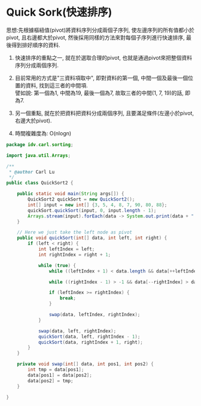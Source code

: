 # Quick Sork\(快速排序\)

思想:先根據樞紐值\(pivot\)將資料序列分成兩個子序列, 使左邊序列的所有值都小於pivot, 且右邊都大於pivot, 然後採用同樣的方法來對每個子序列進行快速排序, 最後得到排好順序的資料.

1. 快速排序的重點之一, 就在於選取合理的pivot, 也就是通過pivot來把整個資料序列分成兩個序列.

2. 目前常用的方式是"三資料項取中", 即對資料的第一個, 中間一個及最後一個位置的資料, 找到這三者的中間項.  
   譬如說: 第一個為1, 中間為19, 最後一個為7, 故取三者的中間\(1, 7, 19\)的話, 即為7.

3. 另一個重點, 就在於把資料把資料分成兩個序列, 且要滿足條件\(左邊小於pivot, 右邊大於pivot\).

4. 時間複雜度為: O\(nlogn\)

```java
package idv.carl.sorting;

import java.util.Arrays;

/**
 * @author Carl Lu
 */
public class QuickSort2 {

    public static void main(String args[]) {
        QuickSort2 quickSort = new QuickSort2();
        int[] input = new int[] {3, 5, 4, 8, 7, 90, 80, 88};
        quickSort.quickSort(input, 0, input.length - 1);
        Arrays.stream(input).forEach(data -> System.out.print(data + " "));
    }

    // Here we just take the left node as pivot
    public void quickSort(int[] data, int left, int right) {
        if (left < right) {
            int leftIndex = left;
            int rightIndex = right + 1;

            while (true) {
                while ((leftIndex + 1) < data.length && data[++leftIndex] < data[left]);

                while ((rightIndex - 1) > -1 && data[--rightIndex] > data[left]);

                if (leftIndex >= rightIndex) {
                    break;
                }

                swap(data, leftIndex, rightIndex);
            }

            swap(data, left, rightIndex);
            quickSort(data, left, rightIndex - 1);
            quickSort(data, rightIndex + 1, right);
        }
    }

    private void swap(int[] data, int pos1, int pos2) {
        int tmp = data[pos1];
        data[pos1] = data[pos2];
        data[pos2] = tmp;
    }

}

```



